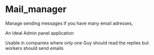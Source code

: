 # Mail_manager
Manage sending messages if you have many email adresses,

An Ideal Admin panel application

Usable in companies where only one Guy should read the replies but workers should send emails
